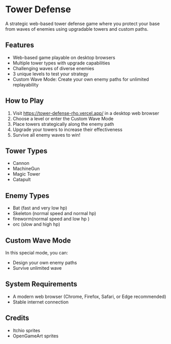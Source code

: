 # Tower Defense

A strategic web-based tower defense game where you protect your base from waves of enemies using upgradable towers and custom paths.

## Features

- Web-based game playable on desktop browsers
- Multiple tower types with upgrade capabilities
- Challenging waves of diverse enemies
- 3 unique levels to test your strategy
- Custom Wave Mode: Create your own enemy paths for unlimited replayability

## How to Play

1. Visit https://tower-defense-rho.vercel.app/ in a desktop web browser
2. Choose a level or enter the Custom Wave Mode
3. Place towers strategically along the enemy path
4. Upgrade your towers to increase their effectiveness
5. Survive all enemy waves to win!

## Tower Types

- Cannon
- MachineGun
- Magic Tower
- Catapult

## Enemy Types

- Bat (fast and very low hp)
- Skeleton (normal speed and normal hp)
- fireworm(normal speed and low hp )
- orc (slow and high hp)

## Custom Wave Mode

In this special mode, you can:

- Design your own enemy paths
- Survive unlimited wave

## System Requirements

- A modern web browser (Chrome, Firefox, Safari, or Edge recommended)
- Stable internet connection

## Credits

- Itchio sprites
- OpenGameArt sprites
